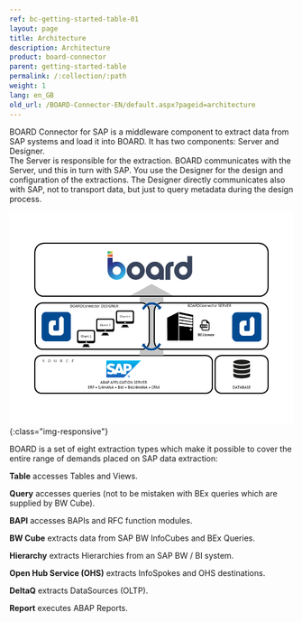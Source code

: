 ```yaml
---
ref: bc-getting-started-table-01
layout: page
title: Architecture
description: Architecture
product: board-connector
parent: getting-started-table
permalink: /:collection/:path
weight: 1
lang: en_GB
old_url: /BOARD-Connector-EN/default.aspx?pageid=architecture
---
```


BOARD Connector for SAP is a middleware component to extract data from SAP systems and load it into BOARD. It has two components: Server and Designer.<br>
The Server is responsible for the extraction. BOARD communicates with the Server, und this in turn with SAP. You use the Designer for the design and configuration of the extractions. The Designer directly communicates also with SAP, not to transport data, but just to query metadata during the design process.

![Architecture-01](/img/content/Architecture-01.png){:class="img-responsive"}

BOARD is a set of eight extraction types which make it possible to cover the entire range of demands placed on SAP data extraction:

**Table** accesses Tables and Views.

**Query** accesses queries (not to be mistaken with BEx queries which are supplied by BW Cube).

**BAPI** accesses BAPIs and RFC function modules.

**BW Cube** extracts data from SAP BW InfoCubes and BEx Queries.

**Hierarchy** extracts Hierarchies from an SAP BW / BI system.

**Open Hub Service (OHS)** extracts InfoSpokes and OHS destinations.

**DeltaQ** extracts DataSources (OLTP).

**Report** executes ABAP Reports.